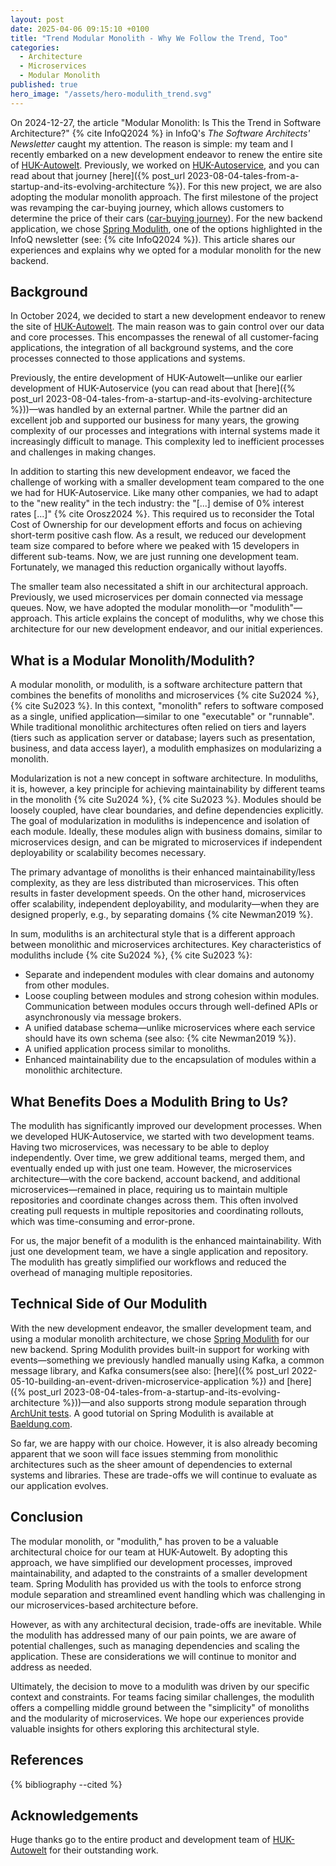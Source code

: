 ```yaml
---
layout: post
date: 2025-04-06 09:15:10 +0100
title: "Trend Modular Monolith - Why We Follow the Trend, Too"
categories:
  - Architecture
  - Microservices
  - Modular Monolith
published: true
hero_image: "/assets/hero-modulith_trend.svg"
---
```

On 2024-12-27, the article "Modular Monolith: Is This the Trend in Software Architecture?" {% cite InfoQ2024 %} in InfoQ's *The Software Architects' Newsletter* caught my attention.
The reason is simple: my team and I recently embarked on a new development endeavor to renew the entire site of [HUK-Autowelt](https://www.huk-autowelt.de).
Previously, we worked on [HUK-Autoservice](https://www.huk-autoservice.de), and you can read about that journey [here]({% post_url 2023-08-04-tales-from-a-startup-and-its-evolving-architecture %}).
For this new project, we are also adopting the modular monolith approach.
The first milestone of the project was revamping the car-buying journey, which allows customers to determine the price of their cars ([car-buying journey](https://bewertung.huk-autowelt.de)).
For the new backend application, we chose [Spring Modulith](https://spring.io/projects/spring-modulith), one of the options highlighted in the InfoQ newsletter (see: {% cite InfoQ2024 %}).
This article shares our experiences and explains why we opted for a modular monolith for the new backend.

## Background

In October 2024, we decided to start a new development endeavor to renew the site of [HUK-Autowelt](https://www.huk-autowelt.de).
The main reason was to gain control over our data and core processes.
This encompasses the renewal of all customer-facing applications, the integration of all background systems, and the core processes connected to those applications and systems.

Previously, the entire development of HUK-Autowelt—unlike our earlier development of HUK-Autoservice (you can read about that [here]({% post_url 2023-08-04-tales-from-a-startup-and-its-evolving-architecture %}))—was handled by an external partner.
While the partner did an excellent job and supported our business for many years, the growing complexity of our processes and integrations with internal systems made it increasingly difficult to manage.
This complexity led to inefficient processes and challenges in making changes.

In addition to starting this new development endeavor, we faced the challenge of working with a smaller development team compared to the one we had for HUK-Autoservice.
Like many other companies, we had to adapt to the "new reality" in the tech industry: the "[...] demise of 0% interest rates [...]" {% cite Orosz2024 %}.
This required us to reconsider the Total Cost of Ownership for our development efforts and focus on achieving short-term positive cash flow.
As a result, we reduced our development team size compared to before where we peaked with 15 developers in different sub-teams.
Now, we are just running one development team.
Fortunately, we managed this reduction organically without layoffs.

The smaller team also necessitated a shift in our architectural approach.
Previously, we used microservices per domain connected via message queues.
Now, we have adopted the modular monolith—or "modulith"—approach.
This article explains the concept of moduliths, why we chose this architecture for our new development endeavor, and our initial experiences.

## What is a Modular Monolith/Modulith?

A modular monolith, or modulith, is a software architecture pattern that combines the benefits of monoliths and microservices {% cite Su2024 %}, {% cite Su2023 %}.
In this context, "monolith" refers to software composed as a single, unified application—similar to one "executable" or "runnable".
While traditional monolithic architectures often relied on tiers and layers (tiers such as application server or database; layers such as presentation, business, and data access layer), a modulith emphasizes on modularizing a monolith.

Modularization is not a new concept in software architecture.
In moduliths, it is, however, a key principle for achieving maintainability by different teams in the monolith {% cite Su2024 %}, {% cite Su2023 %}.
Modules should be loosely coupled, have clear boundaries, and define dependencies explicitly.
The goal of modularization in moduliths is indepencence and isolation of each module.
Ideally, these modules align with business domains, similar to microservices design, and can be migrated to microservices if independent deployability or scalability becomes necessary.

The primary advantage of monoliths is their enhanced maintainability/less complexity, as they are less distributed than microservices.
This often results in faster development speeds.
On the other hand, microservices offer scalability, independent deployability, and modularity—when they are designed properly, e.g., by separating domains {% cite Newman2019 %}.

In sum, moduliths is an architectural style that is a different approach between monolithic and microservices architectures.
Key characteristics of moduliths include {% cite Su2024 %}, {% cite Su2023 %}:
- Separate and independent modules with clear domains and autonomy from other modules.
- Loose coupling between modules and strong cohesion within modules. Communication between modules occurs through well-defined APIs or asynchronously via message brokers.
- A unified database schema—unlike microservices where each service should have its own schema (see also: {% cite Newman2019 %}).
- A unified application process similar to monoliths.
- Enhanced maintainability due to the encapsulation of modules within a monolithic architecture.

## What Benefits Does a Modulith Bring to Us?

The modulith has significantly improved our development processes.
When we developed HUK-Autoservice, we started with two development teams.
Having two microservices, was necessary to be able to deploy independently.
Over time, we grew additional teams, merged them, and eventually ended up with just one team.
However, the microservices architecture—with the core backend, account backend, and additional microservices—remained in place, requiring us to maintain multiple repositories and coordinate changes across them.
This often involved creating pull requests in multiple repositories and coordinating rollouts, which was time-consuming and error-prone.

For us, the major benefit of a modulith is the enhanced maintainability.
With just one development team, we have a single application and repository.
The modulith has greatly simplified our workflows and reduced the overhead of managing multiple repositories.

## Technical Side of Our Modulith

With the new development endeavor, the smaller development team, and using a modular monolith architecture, we chose [Spring Modulith](https://spring.io/projects/spring-modulith) for our new backend.
Spring Modulith provides built-in support for working with events—something we previously handled manually using Kafka, a common message library, and Kafka consumers(see also: [here]({% post_url 2022-05-10-building-an-event-driven-microservice-application %}) and [here]({% post_url 2023-08-04-tales-from-a-startup-and-its-evolving-architecture %}))—and also supports strong module separation through [ArchUnit tests](https://docs.spring.io/spring-modulith/reference/verification.html).
A good tutorial on Spring Modulith is available at [Baeldung.com](https://www.baeldung.com/spring-modulith).

So far, we are happy with our choice.
However, it is also already becoming apparent that we soon will face issues stemming from monolithic architectures such as the sheer amount of dependencies to external systems and libraries.
These are trade-offs we will continue to evaluate as our application evolves.

## Conclusion

The modular monolith, or "modulith," has proven to be a valuable architectural choice for our team at HUK-Autowelt.
By adopting this approach, we have simplified our development processes, improved maintainability, and adapted to the constraints of a smaller development team.
Spring Modulith has provided us with the tools to enforce strong module separation and streamlined event handling which was challenging in our microservices-based architecture before.

However, as with any architectural decision, trade-offs are inevitable.
While the modulith has addressed many of our pain points, we are aware of potential challenges, such as managing dependencies and scaling the application.
These are considerations we will continue to monitor and address as needed.

Ultimately, the decision to move to a modulith was driven by our specific context and constraints.
For teams facing similar challenges, the modulith offers a compelling middle ground between the "simplicity" of monoliths and the modularity of microservices.
We hope our experiences provide valuable insights for others exploring this architectural style.

## References

{% bibliography --cited %}

## Acknowledgements

Huge thanks go to the entire product and development team of [HUK-Autowelt](https://www.huk-autowelt.de) for their outstanding work.